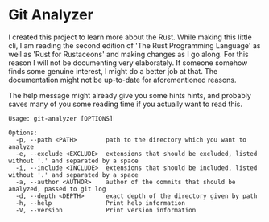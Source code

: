# Git Analyzer

I created this project to learn more about the Rust. While making this little
cli, I am reading the second edition of 'The Rust Programming Language' as well
as 'Rust for Rustaceons' and making changes as I go along. For this reason I 
will not be documenting very elaborately. If someone somehow finds some genuine
interest, I might do a better job at that. The documentation might not be up-to-date
for aforementioned reasons.

The help message might already give you some hints hints, and probably saves
many of you some reading time if you actually want to read this.
``` text
Usage: git-analyzer [OPTIONS]

Options:
  -p, --path <PATH>        path to the directory which you want to analyze
  -e, --exclude <EXCLUDE>  extensions that should be excluded, listed without '.' and separated by a space
  -i, --include <INCLUDE>  extensions that should be included, listed without '.' and separated by a space
  -a, --author <AUTHOR>    author of the commits that should be analyzed, passed to git log
  -d, --depth <DEPTH>      exact depth of the directory given by path
  -h, --help               Print help information
  -V, --version            Print version information
```


